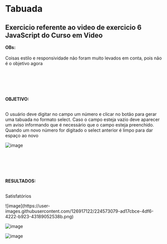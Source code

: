 # Tabuada
## Exercicio referente ao video de exercicio 6 JavaScript do Curso em Video
<strong>OBs:</strong></br></br>
Coisas estilo e responsividade não foram muito levados em conta, pois não é o objetivo agora 

</br></br></br></br>

<strong>OBJETIVO:</strong></br></br>
<p>O usuário deve digitar no campo um número e clicar no botão para gerar uma tabuada no formato select. Caso o campo esteja vazio deve aparecer um aviso informando que é necessário que o campo esteja preenchido. Quando um novo número for digitado o select anterior é limpo para dar espaço ao novo</p>

![image](https://user-images.githubusercontent.com/126917122/224572923-a571f888-8a29-457a-9d09-39abe3bdec72.png)

</br></br></br></br>

<strong>RESULTADOS:</strong></br></br>
<p>Satisfatórios</p>
![image](https://user-images.githubusercontent.com/126917122/224573079-ad17cbce-4df6-4222-b923-43189052538b.png)

![image](https://user-images.githubusercontent.com/126917122/224573119-123ed76b-de41-45fd-b6e4-ea97103824ac.png)

![image](https://user-images.githubusercontent.com/126917122/224573159-d7947fc3-6619-4906-800e-33ad5dafefa7.png)
